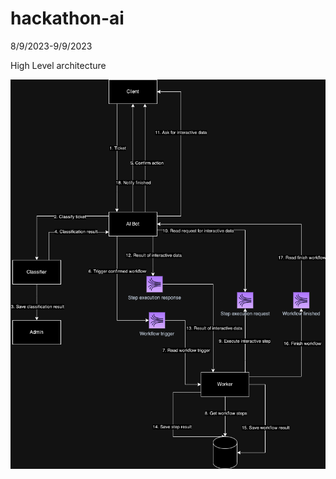 # hackathon-ai
8/9/2023-9/9/2023

High Level architecture

![high_level_architecture.png](docs%2Fimg%2Fhigh_level_architecture.png)
